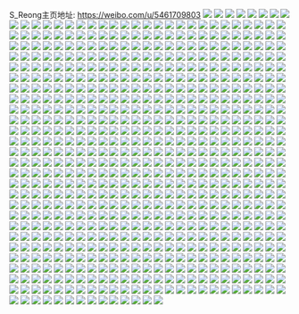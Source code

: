 S_Reong主页地址: https://weibo.com/u/5461709803 
![](https://wx4.sinaimg.cn/mw2000/005XCMdBly1h90u4mpqdrj30u01hcney.jpg) 
![](https://wx4.sinaimg.cn/mw2000/005XCMdBly1h90u4ng4t6j30u01hc19j.jpg) 
![](https://wx4.sinaimg.cn/mw2000/005XCMdBly1h90u4o6cf2j30u00u0k19.jpg) 
![](https://wx4.sinaimg.cn/mw2000/005XCMdBly1h90u4lok8ej30u01hc15f.jpg) 
![](https://wx4.sinaimg.cn/mw2000/005XCMdBly1h90u4p0k0kj30u014011w.jpg) 
![](https://wx4.sinaimg.cn/mw2000/005XCMdBly1h90u4psgp5j30u0140tix.jpg) 
![](https://wx4.sinaimg.cn/mw2000/005XCMdBly1h83j4wkd3xj30jr0sy78u.jpg) 
![](https://wx4.sinaimg.cn/mw2000/005XCMdBly1h83j4xn23aj30u0140dq5.jpg) 
![](https://wx4.sinaimg.cn/mw2000/005XCMdBly1h83j8r1mstj30u0140k61.jpg) 
![](https://wx4.sinaimg.cn/mw2000/005XCMdBly1h83j7wz3e6j30u0140qas.jpg) 
![](https://wx4.sinaimg.cn/mw2000/005XCMdBly1h83j4wz3gij30u0140dn1.jpg) 
![](https://wx4.sinaimg.cn/mw2000/005XCMdBly1h83j4w891cj30u018zn3o.jpg) 
![](https://wx4.sinaimg.cn/mw2000/005XCMdBly1h83j7xuz2tj30u0190wjh.jpg) 
![](https://wx4.sinaimg.cn/mw2000/005XCMdBly1h83j7y68f0j30u0190aeo.jpg) 
![](https://wx4.sinaimg.cn/mw2000/005XCMdBly1h83j7xgo0tj30u0190tdo.jpg) 
![](https://wx4.sinaimg.cn/mw2000/005XCMdBgy1h6u5ftmcrqj30u013l44j.jpg) 
![](https://wx4.sinaimg.cn/mw2000/005XCMdBgy1h6u5fuzw83j30u0140gq4.jpg) 
![](https://wx4.sinaimg.cn/mw2000/005XCMdBgy1h6u5fultboj30u0140jvj.jpg) 
![](https://wx4.sinaimg.cn/mw2000/005XCMdBgy1h6u5ynxxzfj30u0140482.jpg) 
![](https://wx4.sinaimg.cn/mw2000/005XCMdBgy1h6u5irt03yj30u0280157.jpg) 
![](https://wx4.sinaimg.cn/mw2000/005XCMdBgy1h6u5eps5tmj30u0140gu5.jpg) 
![](https://wx4.sinaimg.cn/mw2000/005XCMdBgy1h6u68o7ocnj30u01407d6.jpg) 
![](https://wx4.sinaimg.cn/mw2000/005XCMdBly1h8xh2t7100j30u014044p.jpg) 
![](https://wx4.sinaimg.cn/mw2000/005XCMdBly1h8xh178943j30u0140ak7.jpg) 
![](https://wx4.sinaimg.cn/mw2000/005XCMdBgy1h6u56qhxtaj30u0140grp.jpg) 
![](https://wx4.sinaimg.cn/mw2000/005XCMdBgy1h6u56rnme2j30u0140qd2.jpg) 
![](https://wx4.sinaimg.cn/mw2000/005XCMdBgy1h6u58nwz5zj30u0140aln.jpg) 
![](https://wx4.sinaimg.cn/mw2000/005XCMdBgy1h6u5axtza6j30u0140n69.jpg) 
![](https://wx4.sinaimg.cn/mw2000/005XCMdBgy1h6u58n7yjoj30u014015l.jpg) 
![](https://wx4.sinaimg.cn/mw2000/005XCMdBgy1h6u55t72acj30u017fwq7.jpg) 
![](https://wx4.sinaimg.cn/mw2000/005XCMdBgy1h6u56a9sv7j30u0140th7.jpg) 
![](https://wx4.sinaimg.cn/mw2000/005XCMdBgy1h6u5c45smmj30u0140dq8.jpg) 
![](https://wx4.sinaimg.cn/mw2000/005XCMdBly1h6i7od94z9j30u01400ze.jpg) 
![](https://wx4.sinaimg.cn/mw2000/005XCMdBly1h6i7k610scj30u0140whv.jpg) 
![](https://wx4.sinaimg.cn/mw2000/005XCMdBly1h6i7nlxsv6j30u0140td8.jpg) 
![](https://wx4.sinaimg.cn/mw2000/005XCMdBly1h6i7nkxeggj30u016fwis.jpg) 
![](https://wx4.sinaimg.cn/mw2000/005XCMdBly1h6i7nmfe4zj30u018xwmu.jpg) 
![](https://wx4.sinaimg.cn/mw2000/005XCMdBly1h6i7nkg8t5j30mb0sgdgz.jpg) 
![](https://wx4.sinaimg.cn/mw2000/005XCMdBly1h6i7p16nl6j30mw0udmxy.jpg) 
![](https://wx4.sinaimg.cn/mw2000/005XCMdBly1h6i7p0tubzj30n00tzq67.jpg) 
![](https://wx4.sinaimg.cn/mw2000/005XCMdBly1h6i7p8gzzjj30u0140dni.jpg) 
![](https://wx4.sinaimg.cn/mw2000/005XCMdBly1h6i7ruyi9fj30u0140tek.jpg) 
![](https://wx4.sinaimg.cn/mw2000/005XCMdBly1h6i7rvq3l8j30u0140q4e.jpg) 
![](https://wx4.sinaimg.cn/mw2000/005XCMdBly1h5totnda3aj30td12hank.jpg) 
![](https://wx4.sinaimg.cn/mw2000/005XCMdBly1h5totojuwtj30vc15s18l.jpg) 
![](https://wx4.sinaimg.cn/mw2000/005XCMdBly1h5towxfb3kj31r02c0b29.jpg) 
![](https://wx4.sinaimg.cn/mw2000/005XCMdBly1h5qjsfbj1hj31sc2dsqv5.jpg) 
![](https://wx4.sinaimg.cn/mw2000/005XCMdBly1h5qjseev24j31sc2dsqv5.jpg) 
![](https://wx4.sinaimg.cn/mw2000/005XCMdBly1h5qk4jh4osj31sc2dsu0x.jpg) 
![](https://wx4.sinaimg.cn/mw2000/005XCMdBly1h5qk0opoawj30ks0rwtkt.jpg) 
![](https://wx4.sinaimg.cn/mw2000/005XCMdBly1h5qjsku1mij32c0340hdu.jpg) 
![](https://wx4.sinaimg.cn/mw2000/005XCMdBly1h5ndsnlbk7j30u0140qcs.jpg) 
![](https://wx4.sinaimg.cn/mw2000/005XCMdBly1h5ndsmaun7j30u01a0wn3.jpg) 
![](https://wx4.sinaimg.cn/mw2000/005XCMdBly1h5ndslmhkgj30u0140497.jpg) 
![](https://wx4.sinaimg.cn/mw2000/005XCMdBly1h5ndsmwiynj30u00u0dn1.jpg) 
![](https://wx4.sinaimg.cn/mw2000/005XCMdBly1h5ndsoa88fj30u016kthv.jpg) 
![](https://wx4.sinaimg.cn/mw2000/005XCMdBly1h5ndt48qcjj30u00u0tfo.jpg) 
![](https://wx4.sinaimg.cn/mw2000/005XCMdBly1h4qhxnlrr2j30u0140gvs.jpg) 
![](https://wx4.sinaimg.cn/mw2000/005XCMdBly1h4qhxnw3h8j30u0140gu5.jpg) 
![](https://wx4.sinaimg.cn/mw2000/005XCMdBly1h41qsdhtefj30xc4xt1kz.jpg) 
![](https://wx4.sinaimg.cn/mw2000/005XCMdBly1h41qusapdkj328i2zcx6s.jpg) 
![](https://wx4.sinaimg.cn/mw2000/005XCMdBly1h41qshff86j315s0vc16y.jpg) 
![](https://wx4.sinaimg.cn/mw2000/005XCMdBly1h41qsbbitxj31mx1r0x26.jpg) 
![](https://wx4.sinaimg.cn/mw2000/005XCMdBly1h41qscdthxj30xc3pcqv6.jpg) 
![](https://wx4.sinaimg.cn/mw2000/005XCMdBly1h41qsh44tdj31u71r01kx.jpg) 
![](https://wx4.sinaimg.cn/mw2000/005XCMdBly1h41qsgcbmuj31m92c4x6p.jpg) 
![](https://wx4.sinaimg.cn/mw2000/005XCMdBly1h41qsikyxkj32c0340kjn.jpg) 
![](https://wx4.sinaimg.cn/mw2000/005XCMdBly1h41qsfh9lfj32c03401l0.jpg) 
![](https://wx4.sinaimg.cn/mw2000/005XCMdBly1h3zgwr97zdj30u0140q83.jpg) 
![](https://wx4.sinaimg.cn/mw2000/005XCMdBly1h3zgwsi2j0j30u0140n2h.jpg) 
![](https://wx4.sinaimg.cn/mw2000/005XCMdBly1h3zgwtpj1wj30u01401b9.jpg) 
![](https://wx4.sinaimg.cn/mw2000/005XCMdBly1h3zgwuu1xij30u01407ad.jpg) 
![](https://wx4.sinaimg.cn/mw2000/005XCMdBly1h3zgwuaeehj30u014042s.jpg) 
![](https://wx4.sinaimg.cn/mw2000/005XCMdBly1h3zgxxyztwj30u0140dn6.jpg) 
![](https://wx4.sinaimg.cn/mw2000/005XCMdBly1h3jbrlstmxj30ub0u0jx3.jpg) 
![](https://wx4.sinaimg.cn/mw2000/005XCMdBly1h36pnk96ndj30u01407bl.jpg) 
![](https://wx4.sinaimg.cn/mw2000/005XCMdBly1h36pnje8psj30u0140ahe.jpg) 
![](https://wx4.sinaimg.cn/mw2000/005XCMdBly1h22fgcsppqj31402eo1kx.jpg) 
![](https://wx4.sinaimg.cn/mw2000/005XCMdBly1h22fgf377mj30xc2rzu0x.jpg) 
![](https://wx4.sinaimg.cn/mw2000/005XCMdBly1h01nil3f7nj32c03407wi.jpg) 
![](https://wx4.sinaimg.cn/mw2000/005XCMdBly1h01niifx2cj32c0340b2c.jpg) 
![](https://wx4.sinaimg.cn/mw2000/005XCMdBly1h01nj4wm7uj32c0340e83.jpg) 
![](https://wx4.sinaimg.cn/mw2000/005XCMdBly1h01nintdgyj32c0340qv6.jpg) 
![](https://wx4.sinaimg.cn/mw2000/005XCMdBly1h01nwx25q3j32c0340b2a.jpg) 
![](https://wx4.sinaimg.cn/mw2000/005XCMdBly1h01nwrjm84j32a131eu0y.jpg) 
![](https://wx4.sinaimg.cn/mw2000/005XCMdBly1gzc5wp6cw3j30mc0w8aj3.jpg) 
![](https://wx4.sinaimg.cn/mw2000/005XCMdBly1gzc5wo89fqj315o24phae.jpg) 
![](https://wx4.sinaimg.cn/mw2000/005XCMdBly1gzc5wl6brlj30u0140dov.jpg) 
![](https://wx4.sinaimg.cn/mw2000/005XCMdBly1gzc5wsw8sdj325v2vuu0x.jpg) 
![](https://wx4.sinaimg.cn/mw2000/005XCMdBly1gzc5wwwh6gj32aa2cmkjl.jpg) 
![](https://wx4.sinaimg.cn/mw2000/005XCMdBly1gzc5ydhjdkj30qt0tjgqi.jpg) 
![](https://wx4.sinaimg.cn/mw2000/005XCMdBly1gzc5yfs23rj30u0140th3.jpg) 
![](https://wx4.sinaimg.cn/mw2000/005XCMdBly1gzc5ybt90qj322a2vlnpd.jpg) 
![](https://wx4.sinaimg.cn/mw2000/005XCMdBly1gz7hh5ebwrj32c02c0kjl.jpg) 
![](https://wx4.sinaimg.cn/mw2000/005XCMdBly1gz7hh76dg4j32c02c0e81.jpg) 
![](https://wx4.sinaimg.cn/mw2000/005XCMdBly1gxzcfyhlvdj31zx2p4hdu.jpg) 
![](https://wx4.sinaimg.cn/mw2000/005XCMdBly1gxzbk7dfidj30n00x7n49.jpg) 
![](https://wx4.sinaimg.cn/mw2000/005XCMdBly1gxzbk72mqgj31cc21j4qp.jpg) 
![](https://wx4.sinaimg.cn/mw2000/005XCMdBly1gxzbk9aecbj32532zyb2a.jpg) 
![](https://wx4.sinaimg.cn/mw2000/005XCMdBly1gxzbk80mi0j320y302x6p.jpg) 
![](https://wx4.sinaimg.cn/mw2000/005XCMdBly1gxzbq7n5vuj315o1qiki6.jpg) 
![](https://wx4.sinaimg.cn/mw2000/005XCMdBly1gxzbhpyajuj329a32jx6r.jpg) 
![](https://wx4.sinaimg.cn/mw2000/005XCMdBly1gxzbiqx5uaj3282313qv6.jpg) 
![](https://wx4.sinaimg.cn/mw2000/005XCMdBly1gxzbhopnbuj32151vmb2a.jpg) 
![](https://wx4.sinaimg.cn/mw2000/005XCMdBly1gxzaymez2rj30vc13yakk.jpg) 
![](https://wx4.sinaimg.cn/mw2000/005XCMdBly1gxzayn0308j315s15s17h.jpg) 
![](https://wx4.sinaimg.cn/mw2000/005XCMdBly1gxzb509gp4j31o0280e82.jpg) 
![](https://wx4.sinaimg.cn/mw2000/005XCMdBly1gxzaxxm8xwj31wv33xhdt.jpg) 
![](https://wx4.sinaimg.cn/mw2000/005XCMdBly1gxzbex971gj333z33z1ky.jpg) 
![](https://wx4.sinaimg.cn/mw2000/005XCMdBly1gxzb88gzbnj31o0280x6p.jpg) 
![](https://wx4.sinaimg.cn/mw2000/005XCMdBly1gxzbcbzxgjj30n00mwn2x.jpg) 
![](https://wx4.sinaimg.cn/mw2000/005XCMdBly1gxzbcbk19pj30n00mbafq.jpg) 
![](https://wx4.sinaimg.cn/mw2000/005XCMdBly1gxzbat4rhzj30u00s17co.jpg) 
![](https://wx4.sinaimg.cn/mw2000/005XCMdBly1gxr8xwizccj32c02c0u0y.jpg) 
![](https://wx4.sinaimg.cn/mw2000/005XCMdBly1gxr8ypdu7lj31re2lo7wi.jpg) 
![](https://wx4.sinaimg.cn/mw2000/005XCMdBly1gxr8xb682ij32c02c0b2a.jpg) 
![](https://wx4.sinaimg.cn/mw2000/005XCMdBly1gxr8xcixkzj30vc0vcqaf.jpg) 
![](https://wx4.sinaimg.cn/mw2000/005XCMdBly1gxr8zw4d12j30se0sfgqn.jpg) 
![](https://wx4.sinaimg.cn/mw2000/005XCMdBly1gxr8xdx8odj30u00u0jwo.jpg) 
![](https://wx4.sinaimg.cn/mw2000/005XCMdBly1gxr8xmmz32j315s0vc4cb.jpg) 
![](https://wx4.sinaimg.cn/mw2000/005XCMdBly1gxr8xjdmkij32c02c01kz.jpg) 
![](https://wx4.sinaimg.cn/mw2000/005XCMdBly1gxr8xlpegqj315s0vcam6.jpg) 
![](https://wx4.sinaimg.cn/mw2000/005XCMdBly1gxa2s722bzj32c03401ky.jpg) 
![](https://wx4.sinaimg.cn/mw2000/005XCMdBly1gxa2s89ib3j32c03404qq.jpg) 
![](https://wx4.sinaimg.cn/mw2000/005XCMdBly1gxa2s5ultdj32c0340x6p.jpg) 
![](https://wx4.sinaimg.cn/mw2000/005XCMdBly1gxa2sa79f5j30vc15s7ci.jpg) 
![](https://wx4.sinaimg.cn/mw2000/005XCMdBly1gxa2s9lt00j32c0340hdu.jpg) 
![](https://wx4.sinaimg.cn/mw2000/005XCMdBly1gw92e98zibj3230230hdu.jpg) 
![](https://wx4.sinaimg.cn/mw2000/005XCMdBly1gw92dng63sj32x02x01kz.jpg) 
![](https://wx4.sinaimg.cn/mw2000/005XCMdBly1gw92dv7pi8j32x02x0hdv.jpg) 
![](https://wx4.sinaimg.cn/mw2000/005XCMdBly1gw92dkcsi8j32x02x07wk.jpg) 
![](https://wx4.sinaimg.cn/mw2000/005XCMdBly1gw92e6167kj32x02x01kz.jpg) 
![](https://wx4.sinaimg.cn/mw2000/005XCMdBly1gw92dqdp1wj32x02x04qr.jpg) 
![](https://wx4.sinaimg.cn/mw2000/005XCMdBly1gw15d2fx17j30zg0zgtfc.jpg) 
![](https://wx4.sinaimg.cn/mw2000/005XCMdBly1gw15d20xchj324p24o1ky.jpg) 
![](https://wx4.sinaimg.cn/mw2000/005XCMdBly1gv38xho6szj615s0vcq6q02.jpg) 
![](https://wx4.sinaimg.cn/mw2000/005XCMdBly1gv371y2nbcj615o1qi4qp02.jpg) 
![](https://wx4.sinaimg.cn/mw2000/005XCMdBly1gv371z6xy9j60sj0tf48u02.jpg) 
![](https://wx4.sinaimg.cn/mw2000/005XCMdBly1gv371yt0r2j615o2ackje02.jpg) 
![](https://wx4.sinaimg.cn/mw2000/005XCMdBly1gv371zhxc9j60ru157tni02.jpg) 
![](https://wx4.sinaimg.cn/mw2000/005XCMdBly1gv37228s55j62c03401kz02.jpg) 
![](https://wx4.sinaimg.cn/mw2000/005XCMdBly1gv373pw1qaj60vc0vcwoo02.jpg) 
![](https://wx4.sinaimg.cn/mw2000/005XCMdBly1gv36yhswtcj615o1qi1kx02.jpg) 
![](https://wx4.sinaimg.cn/mw2000/005XCMdBly1gv36yji7taj615o33w4qq02.jpg) 
![](https://wx4.sinaimg.cn/mw2000/005XCMdBly1gv36z0rexbj60u0140n7802.jpg) 
![](https://wx4.sinaimg.cn/mw2000/005XCMdBly1gv36ykbbjmj60vc15sqhv02.jpg) 
![](https://wx4.sinaimg.cn/mw2000/005XCMdBly1gv36yknfjxj60vc150k6002.jpg) 
![](https://wx4.sinaimg.cn/mw2000/005XCMdBly1gv36yjvcj1j60u00u0jyf02.jpg) 
![](https://wx4.sinaimg.cn/mw2000/005XCMdBly1gv36yi5fkyj60u0140doz02.jpg) 
![](https://wx4.sinaimg.cn/mw2000/005XCMdBly1gv36yh5zosj60uc0t9k1o02.jpg) 
![](https://wx4.sinaimg.cn/mw2000/005XCMdBly1gv36ymhj4dj60u014013x02.jpg) 
![](https://wx4.sinaimg.cn/mw2000/005XCMdBly1gv36ylqv8ij62c02c04qq02.jpg) 
![](https://wx4.sinaimg.cn/mw2000/005XCMdBly1guoepsqdnrj60k40k578o02.jpg) 
![](https://wx4.sinaimg.cn/mw2000/005XCMdBly1guoept6kanj60i40iotb102.jpg) 
![](https://wx4.sinaimg.cn/mw2000/005XCMdBly1guoeprojtqj60md0nc11002.jpg) 
![](https://wx4.sinaimg.cn/mw2000/005XCMdBly1guoeq0abn8j62a32apb2a02.jpg) 
![](https://wx4.sinaimg.cn/mw2000/005XCMdBly1gty44t6y3fj622o30ou0z02.jpg) 
![](https://wx4.sinaimg.cn/mw2000/005XCMdBly1gty44vumcpj625y2vye8202.jpg) 
![](https://wx4.sinaimg.cn/mw2000/005XCMdBly1gty45gnt48j62c0340e8302.jpg) 
![](https://wx4.sinaimg.cn/mw2000/005XCMdBly1gty44mgxzrj62c033du0y02.jpg) 
![](https://wx4.sinaimg.cn/mw2000/005XCMdBly1gty4c6k39uj60vc0vcgz902.jpg) 
![](https://wx4.sinaimg.cn/mw2000/005XCMdBly1gty4czywybj32c0340qv6.jpg) 
![](https://wx4.sinaimg.cn/mw2000/005XCMdBly1gtig2ydda4j62b033znpf02.jpg) 
![](https://wx4.sinaimg.cn/mw2000/005XCMdBly1gtig30w98kj62c03401kz02.jpg) 
![](https://wx4.sinaimg.cn/mw2000/005XCMdBly1gtig4kvvd6j61p91fbkhq02.jpg) 
![](https://wx4.sinaimg.cn/mw2000/005XCMdBly1gtig7vrbqoj615s0vcdrr02.jpg) 
![](https://wx4.sinaimg.cn/mw2000/005XCMdBly1gtigj0igafj62c0340x6r02.jpg) 
![](https://wx4.sinaimg.cn/mw2000/005XCMdBly1gtig7r52yjj615s0vctjr02.jpg) 
![](https://wx4.sinaimg.cn/mw2000/005XCMdBly1gtig7ueld2j62bx309kjm02.jpg) 
![](https://wx4.sinaimg.cn/mw2000/005XCMdBly1gtig60vb3fj62c02c0e8102.jpg) 
![](https://wx4.sinaimg.cn/mw2000/005XCMdBly1gtigc9u6kmj62c02c0qv502.jpg) 
![](https://wx4.sinaimg.cn/mw2000/005XCMdBly1gtigcjwqc6j61o01o0hdt02.jpg) 
![](https://wx4.sinaimg.cn/mw2000/005XCMdBly1gtigcncjoyj62c0340kjm02.jpg) 
![](https://wx4.sinaimg.cn/mw2000/005XCMdBly1gtigc3dunqj62c0340qv602.jpg) 
![](https://wx4.sinaimg.cn/mw2000/005XCMdBly1gt0o8kqa5vj315o2yjx6p.jpg) 
![](https://wx4.sinaimg.cn/mw2000/005XCMdBly1gt0o8yjwlyj315o3347wi.jpg) 
![](https://wx4.sinaimg.cn/mw2000/005XCMdBly1gt0o8fdiwmj325i2ap7wj.jpg) 
![](https://wx4.sinaimg.cn/mw2000/005XCMdBly1gt0o8i2vj5j32c02q1kjn.jpg) 
![](https://wx4.sinaimg.cn/mw2000/005XCMdBly1gt0o8zvjztj315o1qie81.jpg) 
![](https://wx4.sinaimg.cn/mw2000/005XCMdBly1gt0o8chaypj32c02c01kx.jpg) 
![](https://wx4.sinaimg.cn/mw2000/005XCMdBly1gsh1zu0g5gj315c1qh4qr.jpg) 
![](https://wx4.sinaimg.cn/mw2000/005XCMdBly1gsh1zwk1jej615o2bcx6p02.jpg) 
![](https://wx4.sinaimg.cn/mw2000/005XCMdBly1gscc7r8i6ej30vc15swsh.jpg) 
![](https://wx4.sinaimg.cn/mw2000/005XCMdBly1gscc7qngyrj30vc15swt8.jpg) 
![](https://wx4.sinaimg.cn/mw2000/005XCMdBly1gscbx2j5s9j31qn1rf4qp.jpg) 
![](https://wx4.sinaimg.cn/mw2000/005XCMdBly1gsccmuetc6j32c02c0b2a.jpg) 
![](https://wx4.sinaimg.cn/mw2000/005XCMdBly1gscbx0diebj315o2bchdt.jpg) 
![](https://wx4.sinaimg.cn/mw2000/005XCMdBly1gscbx3s57jj315o2bckjl.jpg) 
![](https://wx4.sinaimg.cn/mw2000/005XCMdBly1grv15yxtn1j32c02c07wi.jpg) 
![](https://wx4.sinaimg.cn/mw2000/005XCMdBly1grv1671iryj32c02c07wj.jpg) 
![](https://wx4.sinaimg.cn/mw2000/005XCMdBly1grv16bc6qkj32c02c0kjm.jpg) 
![](https://wx4.sinaimg.cn/mw2000/005XCMdBly1grv1gwvaxej33402c0qv5.jpg) 
![](https://wx4.sinaimg.cn/mw2000/005XCMdBly1grsbzfc6j9j32c02c0kjl.jpg) 
![](https://wx4.sinaimg.cn/mw2000/005XCMdBly1grisxcjgakj327m2aab2a.jpg) 
![](https://wx4.sinaimg.cn/mw2000/005XCMdBly1grisxg8zetj32c02c01kz.jpg) 
![](https://wx4.sinaimg.cn/mw2000/005XCMdBly1grisx98jmzj320e20eqg6.jpg) 
![](https://wx4.sinaimg.cn/mw2000/005XCMdBly1grisxgpl0aj30u00u0wkt.jpg) 
![](https://wx4.sinaimg.cn/mw2000/005XCMdBly1grg46wmc4cj30n01a0k3c.jpg) 
![](https://wx4.sinaimg.cn/mw2000/005XCMdBly1grg46xtefij30kg19wds8.jpg) 
![](https://wx4.sinaimg.cn/mw2000/005XCMdBly1grg4844hprj30mz192gy2.jpg) 
![](https://wx4.sinaimg.cn/mw2000/005XCMdBly1gquifh1jpqj30yi0yidxs.jpg) 
![](https://wx4.sinaimg.cn/mw2000/005XCMdBly1gquifgavppj30w40w4tfc.jpg) 
![](https://wx4.sinaimg.cn/mw2000/005XCMdBly1gquifhv1gej30wl13xtq1.jpg) 
![](https://wx4.sinaimg.cn/mw2000/005XCMdBly1gquiffnc4qj315s15sh4e.jpg) 
![](https://wx4.sinaimg.cn/mw2000/005XCMdBly1gq9ofxd3d7j334022ou0x.jpg) 
![](https://wx4.sinaimg.cn/mw2000/005XCMdBly1gq9og0f5egj334022oe82.jpg) 
![](https://wx4.sinaimg.cn/mw2000/005XCMdBly1gq9ofu7rlnj334022o1ky.jpg) 
![](https://wx4.sinaimg.cn/mw2000/005XCMdBly1gq9ofy0c6xj31s0159ak5.jpg) 
![](https://wx4.sinaimg.cn/mw2000/005XCMdBly1gq9ofvrhevj334022oqv5.jpg) 
![](https://wx4.sinaimg.cn/mw2000/005XCMdBly1gq9ofykhjcj31rb15gqdl.jpg) 
![](https://wx4.sinaimg.cn/mw2000/005XCMdBly1gq6oyu0ewaj32c02c07wh.jpg) 
![](https://wx4.sinaimg.cn/mw2000/005XCMdBly1gq6osh2ft1j32c033ynpe.jpg) 
![](https://wx4.sinaimg.cn/mw2000/005XCMdBly1gq6osn0r17j32c033y4qs.jpg) 
![](https://wx4.sinaimg.cn/mw2000/005XCMdBly1gq6osujp30j30n02ro4qp.jpg) 
![](https://wx4.sinaimg.cn/mw2000/005XCMdBly1gq6os8k46aj32c033ykjm.jpg) 
![](https://wx4.sinaimg.cn/mw2000/005XCMdBly1gq6osbjkxvj30n00yiws3.jpg) 
![](https://wx4.sinaimg.cn/mw2000/005XCMdBly1gq6os9yhchj30n01pcqr3.jpg) 
![](https://wx4.sinaimg.cn/mw2000/005XCMdBly1gq6osd7x6ej30n02k0b0e.jpg) 
![](https://wx4.sinaimg.cn/mw2000/005XCMdBly1gq6osscjgnj30n051akjm.jpg) 
![](https://wx4.sinaimg.cn/mw2000/005XCMdBly1gpkaa6y88gj32c0340kjm.jpg) 
![](https://wx4.sinaimg.cn/mw2000/005XCMdBly1gpkaa5adnlj32c0340hdt.jpg) 
![](https://wx4.sinaimg.cn/mw2000/005XCMdBly1gpkaa8o1bij32c0340e82.jpg) 
![](https://wx4.sinaimg.cn/mw2000/005XCMdBly1gpkaaa413lj31uy2zax27.jpg) 
![](https://wx4.sinaimg.cn/mw2000/005XCMdBly1gp4nsnkyn1j31ds0n0qv7.jpg) 
![](https://wx4.sinaimg.cn/mw2000/005XCMdBly1gp4nseasouj31ds0n04qr.jpg) 
![](https://wx4.sinaimg.cn/mw2000/005XCMdBly1gp4ny71d9xj30u00u0gq2.jpg) 
![](https://wx4.sinaimg.cn/mw2000/005XCMdBly1gozzeru8okj31m225p1ky.jpg) 
![](https://wx4.sinaimg.cn/mw2000/005XCMdBly1gojr415k0ej326j340e82.jpg) 
![](https://wx4.sinaimg.cn/mw2000/005XCMdBly1gojr29lx3gj32c02c0npe.jpg) 
![](https://wx4.sinaimg.cn/mw2000/005XCMdBly1gojr2vpbqqj32c02c0qv5.jpg) 
![](https://wx4.sinaimg.cn/mw2000/005XCMdBly1gojrxq9268j32c03401l0.jpg) 
![](https://wx4.sinaimg.cn/mw2000/005XCMdBly1gojr31hqesj30ti15rgxy.jpg) 
![](https://wx4.sinaimg.cn/mw2000/005XCMdBly1gojqzeo5wbj30vc15rtjw.jpg) 
![](https://wx4.sinaimg.cn/mw2000/005XCMdBly1gojr19iw80j31rp27ze82.jpg) 
![](https://wx4.sinaimg.cn/mw2000/005XCMdBly1gojqzpvgrlj30n01pce2j.jpg) 
![](https://wx4.sinaimg.cn/mw2000/005XCMdBly1gojr09peoej318f1jg1kx.jpg) 
![](https://wx4.sinaimg.cn/mw2000/005XCMdBly1gnk4gznd9ej30s20s27wh.jpg) 
![](https://wx4.sinaimg.cn/mw2000/005XCMdBly1gnk4h15un0j315s15sdz1.jpg) 
![](https://wx4.sinaimg.cn/mw2000/005XCMdBly1gnk4gwtc0xj325q25q1kz.jpg) 
![](https://wx4.sinaimg.cn/mw2000/005XCMdBly1gm83jv35vrj30me1ea45s.jpg) 
![](https://wx4.sinaimg.cn/mw2000/005XCMdBly1gm83jwb090j30n01a0q9q.jpg) 
![](https://wx4.sinaimg.cn/mw2000/005XCMdBly1gm83jufpt9j30v61wyqj6.jpg) 
![](https://wx4.sinaimg.cn/mw2000/005XCMdBly1gm83k3nmwpj30n00la10h.jpg) 
![](https://wx4.sinaimg.cn/mw2000/005XCMdBly1gkydgl3kwqj30n01oedu3.jpg) 
![](https://wx4.sinaimg.cn/mw2000/005XCMdBly1gkydgtv0v1j30n01x04jl.jpg) 
![](https://wx4.sinaimg.cn/mw2000/005XCMdBly1gkydh505wpj30n01a0185.jpg) 
![](https://wx4.sinaimg.cn/mw2000/005XCMdBly1gkydhb74tnj30n010pn9c.jpg) 
![](https://wx4.sinaimg.cn/mw2000/005XCMdBly1gkydhdyg3qj30if0n1n1l.jpg) 
![](https://wx4.sinaimg.cn/mw2000/005XCMdBly1gkydlbm2c3j32c02c0npe.jpg) 
![](https://wx4.sinaimg.cn/mw2000/005XCMdBly1gk2enkzukrj30ps13j12q.jpg) 
![](https://wx4.sinaimg.cn/mw2000/005XCMdBly1gk2enlor4ij30vc0uek17.jpg) 
![](https://wx4.sinaimg.cn/mw2000/005XCMdBly1gk2enk4qynj31d523ae81.jpg) 
![](https://wx4.sinaimg.cn/mw2000/005XCMdBly1gk2fcydh14j32801o0hdt.jpg) 
![](https://wx4.sinaimg.cn/mw2000/005XCMdBly1gk2enhnu8uj30n0370npd.jpg) 
![](https://wx4.sinaimg.cn/mw2000/005XCMdBly1gk2enir4y4j30n03eohdt.jpg) 
![](https://wx4.sinaimg.cn/mw2000/005XCMdBly1gk1z2rm8e4j31o01o01ky.jpg) 
![](https://wx4.sinaimg.cn/mw2000/005XCMdBly1gk1z2t9xc1j31o01o0kjl.jpg) 
![](https://wx4.sinaimg.cn/mw2000/005XCMdBly1gk1z2s8w9zj30vc15sgzn.jpg) 
![](https://wx4.sinaimg.cn/mw2000/005XCMdBly1gk1z2tv6r6j30vc0vcwo1.jpg) 
![](https://wx4.sinaimg.cn/mw2000/005XCMdBly1gk1z2qee5mj30n01dr15v.jpg) 
![](https://wx4.sinaimg.cn/mw2000/005XCMdBly1gk1z2u56l2j30ue0uftfv.jpg) 
![](https://wx4.sinaimg.cn/mw2000/005XCMdBly1gjgz20xxhgj324y24y7wi.jpg) 
![](https://wx4.sinaimg.cn/mw2000/005XCMdBly1gjgz1uczptj32c02c04qq.jpg) 
![](https://wx4.sinaimg.cn/mw2000/005XCMdBly1gjgz1vpbwgj30vc0vcgzg.jpg) 
![](https://wx4.sinaimg.cn/mw2000/005XCMdBgy1gji7l3c6rcj30n01997ky.jpg) 
![](https://wx4.sinaimg.cn/mw2000/005XCMdBly1gjdn1m5gbzj32c02c01kz.jpg) 
![](https://wx4.sinaimg.cn/mw2000/005XCMdBly1gjdn1f53ptj32c0340b29.jpg) 
![](https://wx4.sinaimg.cn/mw2000/005XCMdBly1gjdn1ggw6wj30n019wtpv.jpg) 
![](https://wx4.sinaimg.cn/mw2000/005XCMdBly1gjdn1j2udoj31o01o0hdt.jpg) 
![](https://wx4.sinaimg.cn/mw2000/005XCMdBly1gjdn1dbra1j30n049c7wi.jpg) 
![](https://wx4.sinaimg.cn/mw2000/005XCMdBly1gjdn1hr7aqj30n02k04qp.jpg) 
![](https://wx4.sinaimg.cn/mw2000/005XCMdBly1gjdn2tgrcpj30vc0vcwt9.jpg) 
![](https://wx4.sinaimg.cn/mw2000/005XCMdBly1gjdn4stouzj32c02c0qv5.jpg) 
![](https://wx4.sinaimg.cn/mw2000/005XCMdBly1gjdnbh12yzj30vc0vcak9.jpg) 
![](https://wx4.sinaimg.cn/mw2000/005XCMdBgy1gj97kpu5crj30n019jk4x.jpg) 
![](https://wx4.sinaimg.cn/mw2000/005XCMdBgy1gj97ncute7j30ru0rxn47.jpg) 
![](https://wx4.sinaimg.cn/mw2000/005XCMdBgy1giqnpfqdt7j32c02c0npe.jpg) 
![](https://wx4.sinaimg.cn/mw2000/005XCMdBgy1giqnpjcqvsj326k24r4qq.jpg) 
![](https://wx4.sinaimg.cn/mw2000/005XCMdBly1gijiz4qi51j32c02c0e82.jpg) 
![](https://wx4.sinaimg.cn/mw2000/005XCMdBly1gijiz6qrlgj32c02c0qv5.jpg) 
![](https://wx4.sinaimg.cn/mw2000/005XCMdBly1gijiz37acaj30tx0tbaq9.jpg) 
![](https://wx4.sinaimg.cn/mw2000/005XCMdBly1gh8rfn31k8j30t50rkkgr.jpg) 
![](https://wx4.sinaimg.cn/mw2000/005XCMdBly1gh8rejfddoj32c02c04qq.jpg) 
![](https://wx4.sinaimg.cn/mw2000/005XCMdBly1gh8r0vys7vj328h25tb2a.jpg) 
![](https://wx4.sinaimg.cn/mw2000/005XCMdBly1gh8rh7xf2oj32c0340hdt.jpg) 
![](https://wx4.sinaimg.cn/mw2000/005XCMdBly1gg3li7ya2lj30u011bkjl.jpg) 
![](https://wx4.sinaimg.cn/mw2000/005XCMdBly1gg3l39xwvbj32c0340u0y.jpg) 
![](https://wx4.sinaimg.cn/mw2000/005XCMdBly1gg3l2knt47j321k2n41ky.jpg) 
![](https://wx4.sinaimg.cn/mw2000/005XCMdBly1gg3lfog651j30p90ptkc2.jpg) 
![](https://wx4.sinaimg.cn/mw2000/005XCMdBly1gg3ld5f5hrj31o01o04qp.jpg) 
![](https://wx4.sinaimg.cn/mw2000/005XCMdBly1gg0d9y50d5j30n022r1kx.jpg) 
![](https://wx4.sinaimg.cn/mw2000/005XCMdBly1gg0d9yux8yj30rs2p8qtc.jpg) 
![](https://wx4.sinaimg.cn/mw2000/005XCMdBly1gg0d9x7quxj30rs15ok4d.jpg) 
![](https://wx4.sinaimg.cn/mw2000/005XCMdBly1gg0dbxc21dj30n02df4qp.jpg) 
![](https://wx4.sinaimg.cn/mw2000/005XCMdBly1gg0dbrm1fmj30i90hqdj6.jpg) 
![](https://wx4.sinaimg.cn/mw2000/005XCMdBly1gg0dbrc8trj30n00mjdqy.jpg) 
![](https://wx4.sinaimg.cn/mw2000/005XCMdBly1gg0d84zqeuj31o01o07wi.jpg) 
![](https://wx4.sinaimg.cn/mw2000/005XCMdBly1gg0d86kk84j31o01o04qq.jpg) 
![](https://wx4.sinaimg.cn/mw2000/005XCMdBly1gg0d881flnj31o01lz7wi.jpg) 
![](https://wx4.sinaimg.cn/mw2000/005XCMdBly1gg0d89jd6jj31o01ni4qq.jpg) 
![](https://wx4.sinaimg.cn/mw2000/005XCMdBly1gg0d8ay1fuj31o01o01ky.jpg) 
![](https://wx4.sinaimg.cn/mw2000/005XCMdBly1gg0d837vakj31o02807wi.jpg) 
![](https://wx4.sinaimg.cn/mw2000/005XCMdBly1gfnp8zk49pj32c02c01ky.jpg) 
![](https://wx4.sinaimg.cn/mw2000/005XCMdBly1gfnp8y4c9vj32c02c0e82.jpg) 
![](https://wx4.sinaimg.cn/mw2000/005XCMdBly1gfnn9gb2ugj30ma0yitnj.jpg) 
![](https://wx4.sinaimg.cn/mw2000/005XCMdBly1gfnneov0n4j30u00u04qp.jpg) 
![](https://wx4.sinaimg.cn/mw2000/005XCMdBly1gfnn9gnfufj30la0yiduh.jpg) 
![](https://wx4.sinaimg.cn/mw2000/005XCMdBly1gfnn9fx68zj31l91rm4qq.jpg) 
![](https://wx4.sinaimg.cn/mw2000/005XCMdBly1gfnnd52uepj31o0280x6q.jpg) 
![](https://wx4.sinaimg.cn/mw2000/005XCMdBly1gfnn9hw2f1j31o02801kz.jpg) 
![](https://wx4.sinaimg.cn/mw2000/005XCMdBly1gfnneo1xfij30n00n1qe5.jpg) 
![](https://wx4.sinaimg.cn/mw2000/005XCMdBly1gfnnegi016j32c02c01ky.jpg) 
![](https://wx4.sinaimg.cn/mw2000/005XCMdBly1gefrlhhfbuj32801o0u0y.jpg) 
![](https://wx4.sinaimg.cn/mw2000/005XCMdBly1gefrlcr5ewj32801o07wj.jpg) 
![](https://wx4.sinaimg.cn/mw2000/005XCMdBly1gefrlmaqpvj32801o0u0y.jpg) 
![](https://wx4.sinaimg.cn/mw2000/005XCMdBly1gee26mn77xj30kq1frtqi.jpg) 
![](https://wx4.sinaimg.cn/mw2000/005XCMdBly1gee26pf61sj30n00yi4dm.jpg) 
![](https://wx4.sinaimg.cn/mw2000/005XCMdBly1geeg1pyl55j31400u0qed.jpg) 
![](https://wx4.sinaimg.cn/mw2000/005XCMdBly1gee283rk6yj30n01frqkj.jpg) 
![](https://wx4.sinaimg.cn/mw2000/005XCMdBly1geefkwixw5j30n016zh16.jpg) 
![](https://wx4.sinaimg.cn/mw2000/005XCMdBly1geefkx4flij30le121q7v.jpg) 
![](https://wx4.sinaimg.cn/mw2000/005XCMdBly1ge7saor6g3j329u29ukjl.jpg) 
![](https://wx4.sinaimg.cn/mw2000/005XCMdBly1ge7satgjsxj32c02c0hdu.jpg) 
![](https://wx4.sinaimg.cn/mw2000/005XCMdBly1ge7salqqqaj32c02c0u0z.jpg) 
![](https://wx4.sinaimg.cn/mw2000/005XCMdBly1ge7sepyw31j32c02c0b29.jpg) 
![](https://wx4.sinaimg.cn/mw2000/005XCMdBly1ge7sd84fv7j32c02c07wh.jpg) 
![](https://wx4.sinaimg.cn/mw2000/005XCMdBly1ge7se503wej32c02c0hdt.jpg) 
![](https://wx4.sinaimg.cn/mw2000/005XCMdBly1ge7saen6y0j32c02c0u0x.jpg) 
![](https://wx4.sinaimg.cn/mw2000/005XCMdBly1ge7sb67n2nj3292292b2a.jpg) 
![](https://wx4.sinaimg.cn/mw2000/005XCMdBly1ge7sb9vsr3j31o01o01ky.jpg) 
![](https://wx4.sinaimg.cn/mw2000/005XCMdBly1ge4xkd3mtij31o01o0b29.jpg) 
![](https://wx4.sinaimg.cn/mw2000/005XCMdBly1ge4xkduvpij31o01o0hdt.jpg) 
![](https://wx4.sinaimg.cn/mw2000/005XCMdBly1ge4xkf0lt0j31o01o0b29.jpg) 
![](https://wx4.sinaimg.cn/mw2000/005XCMdBly1ge4xkgfvs4j31o01o0kjl.jpg) 
![](https://wx4.sinaimg.cn/mw2000/005XCMdBly1ge4xkh5mqmj31o01feb29.jpg) 
![](https://wx4.sinaimg.cn/mw2000/005XCMdBly1ge4xkid112j326z1hpx6q.jpg) 
![](https://wx4.sinaimg.cn/mw2000/005XCMdBly1gdmjdnw2b3j30u10u0wv5.jpg) 
![](https://wx4.sinaimg.cn/mw2000/005XCMdBly1gdmjdoatvqj30u10u07k2.jpg) 
![](https://wx4.sinaimg.cn/mw2000/005XCMdBgy1gd5cx3uvwvj31o01m2npd.jpg) 
![](https://wx4.sinaimg.cn/mw2000/005XCMdBgy1gd5cx584sgj31lk1j4hdt.jpg) 
![](https://wx4.sinaimg.cn/mw2000/005XCMdBgy1gd5cx7twl7j31hx1hxhdt.jpg) 
![](https://wx4.sinaimg.cn/mw2000/005XCMdBgy1gd5cx1to5kj31fq1fq1kx.jpg) 
![](https://wx4.sinaimg.cn/mw2000/005XCMdBgy1gd3ts5pn82j31400u0u0x.jpg) 
![](https://wx4.sinaimg.cn/mw2000/005XCMdBgy1gcrfims24oj31o01o0x6p.jpg) 
![](https://wx4.sinaimg.cn/mw2000/005XCMdBgy1gcrfio5umyj31o01o0u0x.jpg) 
![](https://wx4.sinaimg.cn/mw2000/005XCMdBgy1gcrfikfm2aj31o01lhu0x.jpg) 
![](https://wx4.sinaimg.cn/mw2000/005XCMdBgy1gcrfiq32dcj31nj1njkjl.jpg) 
![](https://wx4.sinaimg.cn/mw2000/005XCMdBgy1gc2vz759pwj31o01o07wh.jpg) 
![](https://wx4.sinaimg.cn/mw2000/005XCMdBgy1gc018j4pehj30qo0wdk2j.jpg) 
![](https://wx4.sinaimg.cn/mw2000/005XCMdBgy1gc018jtddpj30qo0xsteu.jpg) 
![](https://wx4.sinaimg.cn/mw2000/005XCMdBgy1gbey630zbjj327u1o01kx.jpg) 
![](https://wx4.sinaimg.cn/mw2000/005XCMdBgy1gbey652zxfj327u1o01kx.jpg) 
![](https://wx4.sinaimg.cn/mw2000/005XCMdBgy1gbey6aap5aj327u1o07vy.jpg) 
![](https://wx4.sinaimg.cn/mw2000/005XCMdBgy1gbey9xf6bgj32c0218npf.jpg) 
![](https://wx4.sinaimg.cn/mw2000/005XCMdBgy1gbey8wq7gwj30tu0tu1kx.jpg) 
![](https://wx4.sinaimg.cn/mw2000/005XCMdBgy1gbey880ec5j32c02c04qp.jpg) 
![](https://wx4.sinaimg.cn/mw2000/005XCMdBly1g8g2px4h1nj313x0u0amo.jpg) 
![](https://wx4.sinaimg.cn/mw2000/005XCMdBly1g8g2n4a5upj30rs1jkkgm.jpg) 
![](https://wx4.sinaimg.cn/mw2000/005XCMdBly1g8g2q5y0pnj30u00u049d.jpg) 
![](https://wx4.sinaimg.cn/mw2000/005XCMdBly1g8g2qyt5caj30u00u0agz.jpg) 
![](https://wx4.sinaimg.cn/mw2000/005XCMdBly1g8g2qgaeyxj30rs15swqu.jpg) 
![](https://wx4.sinaimg.cn/mw2000/005XCMdBly1g8g2qtikvnj30u00u0qbo.jpg) 
![](https://wx4.sinaimg.cn/mw2000/005XCMdBly1g8ecilm42sj30u00u0qc1.jpg) 
![](https://wx4.sinaimg.cn/mw2000/005XCMdBly1g8ecil6tppj313u0u0wr8.jpg) 
![](https://wx4.sinaimg.cn/mw2000/005XCMdBly1g8ecimd5qdj30u00u0k3i.jpg) 
![](https://wx4.sinaimg.cn/mw2000/005XCMdBly1g8eckra8vbj30u00u0k2s.jpg) 
![](https://wx4.sinaimg.cn/mw2000/005XCMdBly1g8ecncczo7j30u00u0all.jpg) 
![](https://wx4.sinaimg.cn/mw2000/005XCMdBly1g8eckensepj313x0u0woo.jpg) 
![](https://wx4.sinaimg.cn/mw2000/005XCMdBly1g8dsfzk9zuj314c0u04bk.jpg) 
![](https://wx4.sinaimg.cn/mw2000/005XCMdBly1g8dsc8osngj30u00u0jw8.jpg) 
![](https://wx4.sinaimg.cn/mw2000/005XCMdBly1g8dspl7k16j30tu0tugqw.jpg) 
![](https://wx4.sinaimg.cn/mw2000/005XCMdBly1g8dsfrvrbxj30wj0u076y.jpg) 
![](https://wx4.sinaimg.cn/mw2000/005XCMdBly1g7xfun9k61j30rs1m5n4v.jpg) 
![](https://wx4.sinaimg.cn/mw2000/005XCMdBly1g7xfumwmezj30u0164jwx.jpg) 
![](https://wx4.sinaimg.cn/mw2000/005XCMdBly1g7ntd939ohj30rs24gha2.jpg) 
![](https://wx4.sinaimg.cn/mw2000/005XCMdBly1g7ntd9xtk1j30rs1jkaqf.jpg) 
![](https://wx4.sinaimg.cn/mw2000/005XCMdBly1g7ntdaerd6j30rs1jkk5m.jpg) 
![](https://wx4.sinaimg.cn/mw2000/005XCMdBly1g7ntd9jfo5j30rs1ji7ox.jpg) 
![](https://wx4.sinaimg.cn/mw2000/005XCMdBly1g7ntdo4sk7j30u00u0dpa.jpg) 
![](https://wx4.sinaimg.cn/mw2000/005XCMdBly1g7nth8f2zpj30ug0u0djh.jpg) 
![](https://wx4.sinaimg.cn/mw2000/005XCMdBly1g7iosraklcj30u00u0n77.jpg) 
![](https://wx4.sinaimg.cn/mw2000/005XCMdBly1g7ioss710wj30u00u0n3l.jpg) 
![](https://wx4.sinaimg.cn/mw2000/005XCMdBly1g7iosrwcfgj30u00u0tgk.jpg) 
![](https://wx4.sinaimg.cn/mw2000/005XCMdBly1g7fvgq5a9wj30u00u0k0d.jpg) 
![](https://wx4.sinaimg.cn/mw2000/005XCMdBly1g7fvgparqej30u00u0gvk.jpg) 
![](https://wx4.sinaimg.cn/mw2000/005XCMdBly1g7fvlo2s8rj30rs1awh08.jpg) 
![](https://wx4.sinaimg.cn/mw2000/005XCMdBly1g7fvxnneyhj30u00u0ak7.jpg) 
![](https://wx4.sinaimg.cn/mw2000/005XCMdBly1g7e66vjxwej31400u0467.jpg) 
![](https://wx4.sinaimg.cn/mw2000/005XCMdBly1g7e66vvz65j31400u045v.jpg) 
![](https://wx4.sinaimg.cn/mw2000/005XCMdBly1g78ws8xnlmj30u00u0dob.jpg) 
![](https://wx4.sinaimg.cn/mw2000/005XCMdBly1g78ws9ac7dj30u00u046g.jpg) 
![](https://wx4.sinaimg.cn/mw2000/005XCMdBly1g78ws89wycj30v80u0al2.jpg) 
![](https://wx4.sinaimg.cn/mw2000/005XCMdBly1g78ws8n9b6j30u00uydpq.jpg) 
![](https://wx4.sinaimg.cn/mw2000/005XCMdBly1g6cdjfrcphj30u00u0wsi.jpg) 
![](https://wx4.sinaimg.cn/mw2000/005XCMdBly1g6cdjf7yp8j30vg0u0wrb.jpg) 
![](https://wx4.sinaimg.cn/mw2000/005XCMdBly1g6cdjg7idbj30u00u0wlh.jpg) 
![](https://wx4.sinaimg.cn/mw2000/005XCMdBly1g6cdke5822j30u00u07a7.jpg) 
![](https://wx4.sinaimg.cn/mw2000/005XCMdBly1g66nmvmx26j30u00u247g.jpg) 
![](https://wx4.sinaimg.cn/mw2000/005XCMdBly1g66nlf48g0j30u00u2tga.jpg) 
![](https://wx4.sinaimg.cn/mw2000/005XCMdBly1g66nlz4jfij30u00u2dof.jpg) 
![](https://wx4.sinaimg.cn/mw2000/005XCMdBly1g66nlfeba0j30u00u0qb0.jpg) 
![](https://wx4.sinaimg.cn/mw2000/005XCMdBly1g66nlfmrruj30u00u0tfh.jpg) 
![](https://wx4.sinaimg.cn/mw2000/005XCMdBly1g66nodrle8j30u00u2tg3.jpg) 
![](https://wx4.sinaimg.cn/mw2000/005XCMdBgy1g5pacvx1yhj31o01o0hdt.jpg) 
![](https://wx4.sinaimg.cn/mw2000/005XCMdBgy1g5pad2qtx7j31hy1dhkfk.jpg) 
![](https://wx4.sinaimg.cn/mw2000/005XCMdBgy1g5pafoj68bj31o01o0e81.jpg) 
![](https://wx4.sinaimg.cn/mw2000/005XCMdBgy1g5pacx8kp0j32c02c0b2a.jpg) 
![](https://wx4.sinaimg.cn/mw2000/005XCMdBgy1g5pacxxn6vj31bf1iqk6h.jpg) 
![](https://wx4.sinaimg.cn/mw2000/005XCMdBgy1g5pag16b2zj32io27rb2b.jpg) 
![](https://wx4.sinaimg.cn/mw2000/005XCMdBgy1g5jixc7quaj31o01o0b29.jpg) 
![](https://wx4.sinaimg.cn/mw2000/005XCMdBgy1g5jj2zn3mej31o01o0np5.jpg) 
![](https://wx4.sinaimg.cn/mw2000/005XCMdBgy1g5jixdiixuj31o01o07wh.jpg) 
![](https://wx4.sinaimg.cn/mw2000/005XCMdBgy1g5jj1ydezmj32c02c0b2a.jpg) 
![](https://wx4.sinaimg.cn/mw2000/005XCMdBgy1g5jj1vw04dj31o01o07wi.jpg) 
![](https://wx4.sinaimg.cn/mw2000/005XCMdBgy1g5jj2q09pzj31kf1kehdu.jpg) 
![](https://wx4.sinaimg.cn/mw2000/005XCMdBgy1g5ij2ql4fxj31o01o0nj6.jpg) 
![](https://wx4.sinaimg.cn/mw2000/005XCMdBgy1g5ij1kyx6yj31o01o01kx.jpg) 
![](https://wx4.sinaimg.cn/mw2000/005XCMdBgy1g5ij1hene0j31o01o07wh.jpg) 
![](https://wx4.sinaimg.cn/mw2000/005XCMdBgy1g5ij1i038yj313y0u0q7s.jpg) 
![](https://wx4.sinaimg.cn/mw2000/005XCMdBgy1g5ij1jne4fj320m1yakjl.jpg) 
![](https://wx4.sinaimg.cn/mw2000/005XCMdBgy1g5ij1qi7sbj32c02c0x5l.jpg) 
![](https://wx4.sinaimg.cn/mw2000/005XCMdBgy1g5ij1mcjeej32c02c0aye.jpg) 
![](https://wx4.sinaimg.cn/mw2000/005XCMdBgy1g5ij1o9hw9j326i26i4qp.jpg) 
![](https://wx4.sinaimg.cn/mw2000/005XCMdBgy1g5ij1p2ctqj30u00u0wn3.jpg) 
![](https://wx4.sinaimg.cn/mw2000/005XCMdBly1g5dcdq9rbyj30u00u047v.jpg) 
![](https://wx4.sinaimg.cn/mw2000/005XCMdBly1g4v6ljd1qfj30u00u0qac.jpg) 
![](https://wx4.sinaimg.cn/mw2000/005XCMdBly1g4v6ljrc8sj30u00u0dm3.jpg) 
![](https://wx4.sinaimg.cn/mw2000/005XCMdBly1g4v6lk7wc8j30u00u07c1.jpg) 
![](https://wx4.sinaimg.cn/mw2000/005XCMdBly1g4v6nm8c0kj30q80p7gq5.jpg) 
![](https://wx4.sinaimg.cn/mw2000/005XCMdBly1g4qk7qayhfj30yf0u07cn.jpg) 
![](https://wx4.sinaimg.cn/mw2000/005XCMdBly1g4qk7sjcjqj30u00u0aib.jpg) 
![](https://wx4.sinaimg.cn/mw2000/005XCMdBly1g4qk7t8be5j30u01hc7hu.jpg) 
![](https://wx4.sinaimg.cn/mw2000/005XCMdBly1g4qka8yns7j30zh0u0dod.jpg) 
![](https://wx4.sinaimg.cn/mw2000/005XCMdBly1g4qkfbw3ulj30u00u0dl1.jpg) 
![](https://wx4.sinaimg.cn/mw2000/005XCMdBly1g4qkfn9jiij30u00ul7bl.jpg) 
![](https://wx4.sinaimg.cn/mw2000/005XCMdBly1g4k4zamrucj30uo0u0ahn.jpg) 
![](https://wx4.sinaimg.cn/mw2000/005XCMdBly1g4k51elvocj30u00u0dgs.jpg) 
![](https://wx4.sinaimg.cn/mw2000/005XCMdBly1g4i06fjglxj30rs1qlh7c.jpg) 
![](https://wx4.sinaimg.cn/mw2000/005XCMdBly1g4hzrf1c30j31hc0u0qnh.jpg) 
![](https://wx4.sinaimg.cn/mw2000/005XCMdBly1g4hzrfhcffj30u00u0qbu.jpg) 
![](https://wx4.sinaimg.cn/mw2000/005XCMdBly1g4hzz5cxuij30u00u0q9a.jpg) 
![](https://wx4.sinaimg.cn/mw2000/005XCMdBly1g4dx2cjm2uj30u00u0ago.jpg) 
![](https://wx4.sinaimg.cn/mw2000/005XCMdBly1g4dx2bjr33j30u00u0ag1.jpg) 
![](https://wx4.sinaimg.cn/mw2000/005XCMdBly1g4dx2aljp3j30u00u0jx6.jpg) 
![](https://wx4.sinaimg.cn/mw2000/005XCMdBly1g4dx2avwyhj30u00zy7gd.jpg) 
![](https://wx4.sinaimg.cn/mw2000/005XCMdBly1g4dx2bx5haj30u00u00zs.jpg) 
![](https://wx4.sinaimg.cn/mw2000/005XCMdBly1g4dx2c6qv1j30u00u0gt9.jpg) 
![](https://wx4.sinaimg.cn/mw2000/005XCMdBly1g4dx29x6r0j30u00u0qa8.jpg) 
![](https://wx4.sinaimg.cn/mw2000/005XCMdBly1g4dx2b9ti7j30u012o1ad.jpg) 
![](https://wx4.sinaimg.cn/mw2000/005XCMdBly1g4dx3dhilrj30uq0u0tjl.jpg) 
![](https://wx4.sinaimg.cn/mw2000/005XCMdBly1g433j49e4lj30u00u0gpq.jpg) 
![](https://wx4.sinaimg.cn/mw2000/005XCMdBly1g3lsw7mwz4j30u00u0dky.jpg) 
![](https://wx4.sinaimg.cn/mw2000/005XCMdBly1g3lsw6rsdij30u00u0dlb.jpg) 
![](https://wx4.sinaimg.cn/mw2000/005XCMdBly1g3lsw8l93qj30u00u0tdd.jpg) 
![](https://wx4.sinaimg.cn/mw2000/005XCMdBly1g3lsw91stcj30u00u0jwc.jpg) 
![](https://wx4.sinaimg.cn/mw2000/005XCMdBly1g2ojch3fjwj30u00u0wie.jpg) 
![](https://wx4.sinaimg.cn/mw2000/005XCMdBly1g2ojchw341j30u00u0q6p.jpg) 
![](https://wx4.sinaimg.cn/mw2000/005XCMdBly1g2ojcibswvj30u00u0tcd.jpg) 
![](https://wx4.sinaimg.cn/mw2000/005XCMdBly1g2ojcgnoj9j30u00u00wi.jpg) 
![](https://wx4.sinaimg.cn/mw2000/005XCMdBly1g2m80bdunjj30u00u045u.jpg) 
![](https://wx4.sinaimg.cn/mw2000/005XCMdBly1g2m80c5mvdj30u00u043p.jpg) 
![](https://wx4.sinaimg.cn/mw2000/005XCMdBly1g2m8d0mi0xj30u00u0jw1.jpg) 
![](https://wx4.sinaimg.cn/mw2000/005XCMdBly1g2m80bm9m4j30u00u0gql.jpg) 
![](https://wx4.sinaimg.cn/mw2000/005XCMdBly1g2m82vjeqwj30u00u011g.jpg) 
![](https://wx4.sinaimg.cn/mw2000/005XCMdBly1g2m8dmp7sij30u00u0wlu.jpg) 
![](https://wx4.sinaimg.cn/mw2000/005XCMdBly1g2d0ivxkj5j30u00u0qcc.jpg) 
![](https://wx4.sinaimg.cn/mw2000/005XCMdBly1g2d0ix4wahj30u00u0qcr.jpg) 
![](https://wx4.sinaimg.cn/mw2000/005XCMdBly1g2d0gcaur9j30u00u0thf.jpg) 
![](https://wx4.sinaimg.cn/mw2000/005XCMdBly1g2d0gcryayj30u00u047y.jpg) 
![](https://wx4.sinaimg.cn/mw2000/005XCMdBly1g2d0hskmjkj30u00uydpi.jpg) 
![](https://wx4.sinaimg.cn/mw2000/005XCMdBly1g2d0jl9za0j30u00udqbn.jpg) 
![](https://wx4.sinaimg.cn/mw2000/005XCMdBly1g2d0gd5qcxj30u00u0jw2.jpg) 
![](https://wx4.sinaimg.cn/mw2000/005XCMdBly1g2d0ge6snaj30u00u0tdu.jpg) 
![](https://wx4.sinaimg.cn/mw2000/005XCMdBly1g2d0gbw86tj30w00u0q6v.jpg) 
![](https://wx4.sinaimg.cn/mw2000/005XCMdBly1g2bwzbiqkhj30u00u00z1.jpg) 
![](https://wx4.sinaimg.cn/mw2000/005XCMdBly1g2bwzbwyaxj30u80u0grk.jpg) 
![](https://wx4.sinaimg.cn/mw2000/005XCMdBly1g2bwzb7272j30vf0u0tet.jpg) 
![](https://wx4.sinaimg.cn/mw2000/005XCMdBly1g2bwjowol9j30u00u0dkr.jpg) 
![](https://wx4.sinaimg.cn/mw2000/005XCMdBly1g2bwy74ezvj30u00u0te4.jpg) 
![](https://wx4.sinaimg.cn/mw2000/005XCMdBly1g2bwy6pegsj30u00u079n.jpg) 
![](https://wx4.sinaimg.cn/mw2000/005XCMdBly1g23tgymhijj30p40lk44d.jpg) 
![](https://wx4.sinaimg.cn/mw2000/005XCMdBly1g22q888vdcj30u00u0jy2.jpg) 
![](https://wx4.sinaimg.cn/mw2000/005XCMdBly1g22q88lmsgj30u10u0ahk.jpg) 
![](https://wx4.sinaimg.cn/mw2000/005XCMdBly1g22q88xzgyj30u00u0n3k.jpg) 
![](https://wx4.sinaimg.cn/mw2000/005XCMdBly1g22qobhfwxj30u00um0y7.jpg) 
![](https://wx4.sinaimg.cn/mw2000/005XCMdBly1g1f95dmvhhj30u00u0n53.jpg) 
![](https://wx4.sinaimg.cn/mw2000/005XCMdBly1g1abr3hjmoj30u00u0qe6.jpg) 
![](https://wx4.sinaimg.cn/mw2000/005XCMdBly1g1abra7qhwj30u00u019j.jpg) 
![](https://wx4.sinaimg.cn/mw2000/005XCMdBly1g1abr7fojfj30u00u0agj.jpg) 
![](https://wx4.sinaimg.cn/mw2000/005XCMdBly1g1abr64ay9j30u00u0k5w.jpg) 
![](https://wx4.sinaimg.cn/mw2000/005XCMdBly1g166yypfhpj30u00u0466.jpg) 
![](https://wx4.sinaimg.cn/mw2000/005XCMdBly1g166ws6771j30u00u011a.jpg) 
![](https://wx4.sinaimg.cn/mw2000/005XCMdBly1g167366swbj30u00u0aic.jpg) 
![](https://wx4.sinaimg.cn/mw2000/005XCMdBly1g166wu6tvuj30u00u0478.jpg) 
![](https://wx4.sinaimg.cn/mw2000/005XCMdBly1g1671392kjj30u00u0jz0.jpg) 
![](https://wx4.sinaimg.cn/mw2000/005XCMdBly1g166wq3bw9j30u013y0y6.jpg) 
![](https://wx4.sinaimg.cn/mw2000/005XCMdBly1g1507bmdw6j30u00u0aiw.jpg) 
![](https://wx4.sinaimg.cn/mw2000/005XCMdBly1g1507cam6vj30u00u0ahm.jpg) 
![](https://wx4.sinaimg.cn/mw2000/005XCMdBly1g1507cy1kgj30u00u049j.jpg) 
![](https://wx4.sinaimg.cn/mw2000/005XCMdBly1g0phhycdovj30rs15oncb.jpg) 
![](https://wx4.sinaimg.cn/mw2000/005XCMdBly1g0phh94vv4j30rs15pamn.jpg) 
![](https://wx4.sinaimg.cn/mw2000/005XCMdBly1g0phhmtasjj30rs1qndyo.jpg) 
![](https://wx4.sinaimg.cn/mw2000/005XCMdBly1g0phi25n4xj30u00u0wkw.jpg) 
![](https://wx4.sinaimg.cn/mw2000/005XCMdBly1fyv8ip2wndj30qo2yoe81.jpg) 
![](https://wx4.sinaimg.cn/mw2000/005XCMdBly1fyv8iqfgjpj30zk0qoq9v.jpg) 
![](https://wx4.sinaimg.cn/mw2000/005XCMdBly1fyv8io85nyj30qq0qpjyk.jpg) 
![](https://wx4.sinaimg.cn/mw2000/005XCMdBly1fyv8ipy78hj30zi0qon40.jpg) 
![](https://wx4.sinaimg.cn/mw2000/005XCMdBly1fyv8jejh65j30qp0zitif.jpg) 
![](https://wx4.sinaimg.cn/mw2000/005XCMdBly1fyv8iqxnxxj30qo0qo7e2.jpg) 
![](https://wx4.sinaimg.cn/mw2000/005XCMdBly1fyv8iropeij30qo2yob29.jpg) 
![](https://wx4.sinaimg.cn/mw2000/005XCMdBly1fyv8it1o67j30qo0qodk3.jpg) 
![](https://wx4.sinaimg.cn/mw2000/005XCMdBly1fyv8isno4cj30qo0u0n4j.jpg) 
![](https://wx4.sinaimg.cn/mw2000/005XCMdBly1fyrgfl9yowj30rs3uwb2f.jpg) 
![](https://wx4.sinaimg.cn/mw2000/005XCMdBly1fyrgfi31wtj30rs3uw7wm.jpg) 
![](https://wx4.sinaimg.cn/mw2000/005XCMdBly1fyrgfo3wg5j30rs306qv8.jpg) 
![](https://wx4.sinaimg.cn/mw2000/005XCMdBly1fyrgfpp02ej315o15mu0y.jpg) 
![](https://wx4.sinaimg.cn/mw2000/005XCMdBly1fyrgfr7jh9j30rs1tqhdu.jpg) 
![](https://wx4.sinaimg.cn/mw2000/005XCMdBly1fyrgm5mvdej30xc18eqv5.jpg) 
![](https://wx4.sinaimg.cn/mw2000/005XCMdBly1fyrgft7yk2j31kw1kwx6p.jpg) 
![](https://wx4.sinaimg.cn/mw2000/005XCMdBly1fyrgftwn9pj31kw1kw7jh.jpg) 
![](https://wx4.sinaimg.cn/mw2000/005XCMdBly1fyrgh9bzlrj31kw1kw7wi.jpg) 
![](https://wx4.sinaimg.cn/mw2000/005XCMdBly1fylv9wl980j30qo2pub29.jpg) 
![](https://wx4.sinaimg.cn/mw2000/005XCMdBly1fylv9uv7idj30qo2yo4qp.jpg) 
![](https://wx4.sinaimg.cn/mw2000/005XCMdBly1fylv9vka01j30qo2wp1kx.jpg) 
![](https://wx4.sinaimg.cn/mw2000/005XCMdBly1fylv9zvb2lj30qo28jqi2.jpg) 
![](https://wx4.sinaimg.cn/mw2000/005XCMdBly1fylv9u7f8ij30qo0qo7eq.jpg) 
![](https://wx4.sinaimg.cn/mw2000/005XCMdBly1fylva99dolj30we0qodo8.jpg) 
![](https://wx4.sinaimg.cn/mw2000/005XCMdBly1fylvou9wwyj30qo0qotg8.jpg) 
![](https://wx4.sinaimg.cn/mw2000/005XCMdBly1fylva4tjxvj30qo0qon4d.jpg) 
![](https://wx4.sinaimg.cn/mw2000/005XCMdBly1fylv9tplhpj30qo0qojyd.jpg) 
![](https://wx4.sinaimg.cn/mw2000/005XCMdBly1fx5j29ou3xj30qo0qo76l.jpg) 
![](https://wx4.sinaimg.cn/mw2000/005XCMdBly1fx5j2a0mikj30qo0qo42j.jpg) 
![](https://wx4.sinaimg.cn/mw2000/005XCMdBly1fx5j29dzutj30qo0qoq7i.jpg) 
![](https://wx4.sinaimg.cn/mw2000/005XCMdBly1fx5j3yl9swj30qo0qoq7a.jpg) 
![](https://wx4.sinaimg.cn/mw2000/005XCMdBly1fwnavl8tmcj30qo0qoq7j.jpg) 
![](https://wx4.sinaimg.cn/mw2000/005XCMdBly1fwnaw7qlrqj30r00qoadq.jpg) 
![](https://wx4.sinaimg.cn/mw2000/005XCMdBly1fvzzxdkamzj30qo0qotdj.jpg) 
![](https://wx4.sinaimg.cn/mw2000/005XCMdBly1fvzzqyrmh3j30qo0qon2k.jpg) 
![](https://wx4.sinaimg.cn/mw2000/005XCMdBly1fvzzqo5oerj30qq0qp0yi.jpg) 
![](https://wx4.sinaimg.cn/mw2000/005XCMdBly1fvzzrwgzcij30qo0qodlx.jpg) 
![](https://wx4.sinaimg.cn/mw2000/005XCMdBly1fvzzwyz4woj30qo0qo44g.jpg) 
![](https://wx4.sinaimg.cn/mw2000/005XCMdBly1fvzzwzofeoj30qo0qoq89.jpg) 
![](https://wx4.sinaimg.cn/mw2000/005XCMdBly1fvu280rb83j30qo1o5tob.jpg) 
![](https://wx4.sinaimg.cn/mw2000/005XCMdBly1fvu281qkj7j30qo1o5n90.jpg) 
![](https://wx4.sinaimg.cn/mw2000/005XCMdBly1fvu282nvzfj30qo1o21co.jpg) 
![](https://wx4.sinaimg.cn/mw2000/005XCMdBly1fvu27z07g5j30qo23lgph.jpg) 
![](https://wx4.sinaimg.cn/mw2000/005XCMdBly1fujujuln3vj30qo0qo41p.jpg) 
![](https://wx4.sinaimg.cn/mw2000/005XCMdBly1ftmlwaefysj30qo0qotcu.jpg) 
![](https://wx4.sinaimg.cn/mw2000/005XCMdBly1ftmlwhig3pj30qo0qojw5.jpg) 
![](https://wx4.sinaimg.cn/mw2000/005XCMdBly1ftmlwaxrw4j30qo0qo7bl.jpg) 
![](https://wx4.sinaimg.cn/mw2000/005XCMdBly1ftmlwc394sj30qq0qogv6.jpg) 
![](https://wx4.sinaimg.cn/mw2000/005XCMdBly1fqrfjj95oqj30qo0qowra.jpg) 
![](https://wx4.sinaimg.cn/mw2000/005XCMdBly1fqrfjk8hwbj30qo0qo4bm.jpg) 
![](https://wx4.sinaimg.cn/mw2000/005XCMdBly1fqrfk0yn42j30qo0qogzu.jpg) 
![](https://wx4.sinaimg.cn/mw2000/005XCMdBly1fqrfjkwc9xj30qo0qoq9w.jpg) 
![](https://wx4.sinaimg.cn/mw2000/005XCMdBly1fqkltjeou4j30qo0qoagm.jpg) 
![](https://wx4.sinaimg.cn/mw2000/005XCMdBly1fqkltkhsifj30qo0qon33.jpg) 
![](https://wx4.sinaimg.cn/mw2000/005XCMdBly1fqkltiqzouj30zi0qodo0.jpg) 
![](https://wx4.sinaimg.cn/mw2000/005XCMdBly1fqkltjvg2hj30qo0qoaft.jpg) 
![](https://wx4.sinaimg.cn/mw2000/005XCMdBly1fqfq8x0lkzj31sg1sgx6r.jpg) 
![](https://wx4.sinaimg.cn/mw2000/005XCMdBly1fphc363rtlj30qo0r3afr.jpg) 
![](https://wx4.sinaimg.cn/mw2000/005XCMdBly1fpb84b6g06j30qo0qodlb.jpg) 
![](https://wx4.sinaimg.cn/mw2000/005XCMdBly1fpb849wcwhj30qo0qon2u.jpg) 
![](https://wx4.sinaimg.cn/mw2000/005XCMdBly1fpb84c41fxj30qo0qon2m.jpg) 
![](https://wx4.sinaimg.cn/mw2000/005XCMdBly1fpb84bpjujj30qo0qowk7.jpg) 
![](https://wx4.sinaimg.cn/mw2000/00770Ynaly1h90zp4lu2oj30u01hc12u.jpg) 
![](https://wx4.sinaimg.cn/mw2000/00770Ynaly1h90zp8zx5bj30u0140137.jpg) 
![](https://wx4.sinaimg.cn/mw2000/00770Ynaly1h90wvctmkij335s35sqv5.jpg) 
![](https://wx4.sinaimg.cn/mw2000/00770Ynaly1h90wvdp9lrj31vn2ryx6p.jpg) 
![](https://wx4.sinaimg.cn/mw2000/00770Ynaly1h90wvk2w8hj33342bcb2a.jpg) 
![](https://wx4.sinaimg.cn/mw2000/00770Ynaly1h90wvigurcj3340340hdw.jpg) 
![](https://wx4.sinaimg.cn/mw2000/00770Ynaly1h90wvo8mrqj33342bcu0x.jpg) 
![](https://wx4.sinaimg.cn/mw2000/00770Ynaly1h8wodb7kvdj31f11vmhdt.jpg) 
![](https://wx4.sinaimg.cn/mw2000/00770Ynaly1h8976262kzj309i0acwf2.jpg) 
![](https://wx4.sinaimg.cn/mw2000/00770Ynaly1h83m93tqzaj30tu0tugyw.jpg) 
![](https://wx4.sinaimg.cn/mw2000/00770Ynaly1h83m94bdu8j30u00u0wpa.jpg) 
![](https://wx4.sinaimg.cn/mw2000/00770Ynaly1h7xp8n20stj30u00u0jxv.jpg) 
![](https://wx4.sinaimg.cn/mw2000/00770Ynaly1h7rwvfz9fgj30ku0kb0vr.jpg) 
![](https://wx4.sinaimg.cn/mw2000/00770Ynaly1h7iurm27o8j30ku194q5m.jpg) 
![](https://wx4.sinaimg.cn/mw2000/00770Ynaly1h77ayddg4fj313u0tudiz.jpg) 
![](https://wx4.sinaimg.cn/mw2000/00770Ynaly1h77aydn721j30m80on490.jpg) 
![](https://wx4.sinaimg.cn/mw2000/00770Ynaly1h6up8tvd2ej31o028041s.jpg) 
![](https://wx4.sinaimg.cn/mw2000/00770Ynaly1h6up5l0wdjj33402c0qv5.jpg) 
![](https://wx4.sinaimg.cn/mw2000/00770Ynaly1h6r7dp467hj32c0340hdv.jpg) 
![](https://wx4.sinaimg.cn/mw2000/00770Ynaly1h6r7flj006j33402c01ky.jpg) 
![](https://wx4.sinaimg.cn/mw2000/00770Ynaly1h6r7fnccx5j33402c0e82.jpg) 
![](https://wx4.sinaimg.cn/mw2000/00770Ynaly1h6pw1pa40mj30u0140457.jpg) 
![](https://wx4.sinaimg.cn/mw2000/00770Ynaly1h6pw1osredj313u0tu499.jpg) 
![](https://wx4.sinaimg.cn/mw2000/00770Ynaly1h6pw3cc25gj33402c0e82.jpg) 
![](https://wx4.sinaimg.cn/mw2000/00770Ynaly1h6pw3h1qz8j32c0340u11.jpg) 
![](https://wx4.sinaimg.cn/mw2000/00770Ynaly1h6pw3nn6fqj33402c0nph.jpg) 
![](https://wx4.sinaimg.cn/mw2000/00770Ynaly1h6pw3jm0yxj33402c0x6p.jpg) 
![](https://wx4.sinaimg.cn/mw2000/00770Ynaly1h6pw3slw9aj33402c01kz.jpg) 
![](https://wx4.sinaimg.cn/mw2000/00770Ynaly1h6pw3war95j31o0280gzo.jpg) 
![](https://wx4.sinaimg.cn/mw2000/00770Ynaly1h6pw3zs53bj33402c0x6q.jpg) 
![](https://wx4.sinaimg.cn/mw2000/00770Ynaly1h6pc6enzeyj32un25lahe.jpg) 
![](https://wx4.sinaimg.cn/mw2000/00770Ynaly1h6mnxmj4aej30xc0m83zo.jpg) 
![](https://wx4.sinaimg.cn/mw2000/00770Ynaly1h6mnxmrvslj30xc0m842l.jpg) 
![](https://wx4.sinaimg.cn/mw2000/00770Ynaly1h6ljqaj94vj32c0340kjm.jpg) 
![](https://wx4.sinaimg.cn/mw2000/00770Ynaly1h6ljqbhhzfj30u0140786.jpg) 
![](https://wx4.sinaimg.cn/mw2000/00770Ynaly1h6ljqbsvnmj30u014075u.jpg) 
![](https://wx4.sinaimg.cn/mw2000/00770Ynaly1h6b09sri67j30ku0i7mxb.jpg) 
![](https://wx4.sinaimg.cn/mw2000/00770Ynaly1h6b0bccskdj30ku0kmdj7.jpg) 
![](https://wx4.sinaimg.cn/mw2000/00770Ynaly1h5o1x4eignj313u0tutjb.jpg) 
![](https://wx4.sinaimg.cn/mw2000/00770Ynaly1h5o1x55zh4j313u0tuwma.jpg) 
![](https://wx4.sinaimg.cn/mw2000/00770Ynaly1h5o1x5n14gj314m0u042c.jpg) 
![](https://wx4.sinaimg.cn/mw2000/00770Ynaly1h5o1x66mhij313u0tu45d.jpg) 
![](https://wx4.sinaimg.cn/mw2000/00770Ynaly1h5o1x6unb7j30tu13u11t.jpg) 
![](https://wx4.sinaimg.cn/mw2000/00770Ynaly1h5o1x83pqbj31400u0497.jpg) 
![](https://wx4.sinaimg.cn/mw2000/00770Ynaly1h5o1x8p5c0j30tu13u44x.jpg) 
![](https://wx4.sinaimg.cn/mw2000/00770Ynaly1h5o1xa0axcj30u01hck77.jpg) 
![](https://wx4.sinaimg.cn/mw2000/00770Ynaly1h5o1xb15ddj31gc0tgdrn.jpg) 
![](https://wx4.sinaimg.cn/mw2000/00770Ynaly1h3o01ok02hj31o0280x0r.jpg) 
![](https://wx4.sinaimg.cn/mw2000/00770Ynaly1h3o01vkgbxj313z0u0gvy.jpg) 
![](https://wx4.sinaimg.cn/mw2000/00770Ynaly1h3o027bj5rj33402c0e81.jpg) 
![](https://wx4.sinaimg.cn/mw2000/00770Ynagy1h3nvdusp3lj311z0sh49w.jpg) 
![](https://wx4.sinaimg.cn/mw2000/00770Ynagy1h3hei54ctdj33402c0qv6.jpg) 
![](https://wx4.sinaimg.cn/mw2000/00770Ynaly1h3gwjsjgpuj33402c07wj.jpg) 
![](https://wx4.sinaimg.cn/mw2000/00770Ynagy1h3g3axwludj33402c0auu.jpg) 
![](https://wx4.sinaimg.cn/mw2000/00770Ynagy1h3ez5erzagj32c0340b2b.jpg) 
![](https://wx4.sinaimg.cn/mw2000/00770Ynagy1h36na41otgj30ku194gpk.jpg) 
![](https://wx4.sinaimg.cn/mw2000/00770Ynagy1h31au366vcj30u00mi46l.jpg) 
![](https://wx4.sinaimg.cn/mw2000/00770Ynagy1h31au6rtuqj32c03404qr.jpg) 
![](https://wx4.sinaimg.cn/mw2000/00770Ynagy1h2haylhbv4j313u0tu4ee.jpg) 
![](https://wx4.sinaimg.cn/mw2000/00770Ynagy1h1kxylja1hj313u0tuqgq.jpg) 
![](https://wx4.sinaimg.cn/mw2000/00770Ynagy1h1imiw5jgbj32c0340e82.jpg) 
![](https://wx4.sinaimg.cn/mw2000/00770Ynagy1h1imitqh1aj32as32ekjm.jpg) 
![](https://wx4.sinaimg.cn/mw2000/00770Ynagy1h1imiz43hjj30zj1bewlx.jpg) 
![](https://wx4.sinaimg.cn/mw2000/00770Ynagy1h1imiy9z0xj33402c07wi.jpg) 
![](https://wx4.sinaimg.cn/mw2000/00770Ynagy1h1imj04dfdj33402c0u0x.jpg) 
![](https://wx4.sinaimg.cn/mw2000/00770Ynagy1h1imj1lze9j32c03404qp.jpg) 
![](https://wx4.sinaimg.cn/mw2000/00770Ynagy1h1aiiilykyj313u0tugvw.jpg) 
![](https://wx4.sinaimg.cn/mw2000/00770Ynagy1h1aiikz2f9j313u0tujxw.jpg) 
![](https://wx4.sinaimg.cn/mw2000/00770Ynagy1h1aiiuk4swj313y0tywx0.jpg) 
![](https://wx4.sinaimg.cn/mw2000/00770Ynagy1h161vyz0twj30sg0sgq52.jpg) 
![](https://wx4.sinaimg.cn/mw2000/00770Ynagy1h11f2971w8j31be0zjqcd.jpg) 
![](https://wx4.sinaimg.cn/mw2000/00770Ynagy1h11f2732g0j32yh27v7wi.jpg) 
![](https://wx4.sinaimg.cn/mw2000/00770Ynagy1h0ypegngs1j32bz2bze82.jpg) 
![](https://wx4.sinaimg.cn/mw2000/00770Ynagy1h0wxomix5dj30u00mi7f4.jpg) 
![](https://wx4.sinaimg.cn/mw2000/00770Ynagy1h0iuv0ke8uj32801o0e82.jpg) 
![](https://wx4.sinaimg.cn/mw2000/00770Ynagy1h0iuv9sq0nj32801o01kx.jpg) 
![](https://wx4.sinaimg.cn/mw2000/00770Ynaly1gzd5kxwzjsj32bb332b2a.jpg) 
![](https://wx4.sinaimg.cn/mw2000/00770Ynagy1gy6velytlvj30mi0re79o.jpg) 
![](https://wx4.sinaimg.cn/mw2000/00770Ynagy1gy6vlqpzgxj30tu0tun61.jpg) 
![](https://wx4.sinaimg.cn/mw2000/00770Ynagy1gy5ig3omewj30ku0m076k.jpg) 
![](https://wx4.sinaimg.cn/mw2000/00770Ynaly1gvzx8wx1lej32bb2bb1l2.jpg) 
![](https://wx4.sinaimg.cn/mw2000/00770Ynaly1gv32je6kg1j61400u0wlt02.jpg) 
![](https://wx4.sinaimg.cn/mw2000/00770Ynaly1gv32jdferzj60u0140tgu02.jpg) 
![](https://wx4.sinaimg.cn/mw2000/00770Ynaly1guhftoulsxj60n00ly77802.jpg) 
![](https://wx4.sinaimg.cn/mw2000/00770Ynaly1gublc8lzn7j634028lhdu02.jpg) 
![](https://wx4.sinaimg.cn/mw2000/00770Ynaly1gubleileg3j615y0tyndx02.jpg) 
![](https://wx4.sinaimg.cn/mw2000/00770Ynaly1gublcekogyj634026rx6q02.jpg) 
![](https://wx4.sinaimg.cn/mw2000/00770Ynaly1gublcgbn86j62hl2c0b2902.jpg) 
![](https://wx4.sinaimg.cn/mw2000/00770Ynaly1gublccqd1rj629q1pj1kx02.jpg) 
![](https://wx4.sinaimg.cn/mw2000/00770Ynaly1gublcibyuwj62zn28qb2a02.jpg) 
![](https://wx4.sinaimg.cn/mw2000/00770Ynaly1gublc6xoq2j63402c0qv502.jpg) 
![](https://wx4.sinaimg.cn/mw2000/00770Ynaly1gublck325qj62uo250e8202.jpg) 
![](https://wx4.sinaimg.cn/mw2000/00770Ynaly1gubldec6y8j63402c0b2b02.jpg) 
![](https://wx4.sinaimg.cn/mw2000/00770Ynaly1gu78h2jeyaj33402c0b2a.jpg) 
![](https://wx4.sinaimg.cn/mw2000/00770Ynaly1gthx2vaadxj33402c0kjm.jpg) 
![](https://wx4.sinaimg.cn/mw2000/00770Ynaly1gthjf45b3tj30jx0jxq47.jpg) 
![](https://wx4.sinaimg.cn/mw2000/00770Ynaly1gtgkd3faajj31o02804qp.jpg) 
![](https://wx4.sinaimg.cn/mw2000/00770Ynaly1gt8hn4cu6ij3334334x6q.jpg) 
![](https://wx4.sinaimg.cn/mw2000/00770Ynaly1gry1lnju0fj31i314kwtb.jpg) 
![](https://wx4.sinaimg.cn/mw2000/00770Ynaly1gr1pud3pl6j30j60j640z.jpg) 
![](https://wx4.sinaimg.cn/mw2000/00770Ynaly1gqlp805xv8j33332bb4qq.jpg) 
![](https://wx4.sinaimg.cn/mw2000/00770Ynaly1gpfr8fngcoj3333333qv6.jpg) 
![](https://wx4.sinaimg.cn/mw2000/00770Ynaly1gpfr8i4puwj33333337wh.jpg) 
![](https://wx4.sinaimg.cn/mw2000/00770Ynaly1gpdrm3qliaj32c03401ky.jpg) 
![](https://wx4.sinaimg.cn/mw2000/00770Ynaly1goftnyztlvj33402c0e82.jpg) 
![](https://wx4.sinaimg.cn/mw2000/00770Ynaly1gmxyagldfwj32c02c0kjl.jpg) 
![](https://wx4.sinaimg.cn/mw2000/00770Ynaly1gmo0ha5stvj30f00f0q3k.jpg) 
